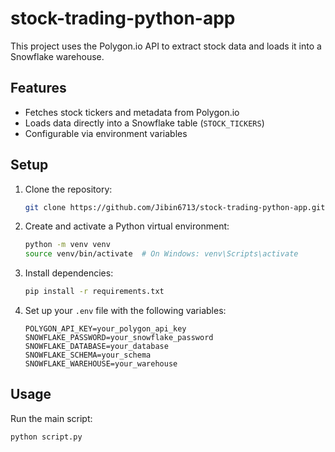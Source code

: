 
# stock-trading-python-app

This project uses the Polygon.io API to extract stock data and loads it into a Snowflake warehouse.

## Features
- Fetches stock tickers and metadata from Polygon.io
- Loads data directly into a Snowflake table (`STOCK_TICKERS`)
- Configurable via environment variables

## Setup
1. Clone the repository:
	```bash
	git clone https://github.com/Jibin6713/stock-trading-python-app.git
	```
2. Create and activate a Python virtual environment:
	```bash
	python -m venv venv
	source venv/bin/activate  # On Windows: venv\Scripts\activate
	```
3. Install dependencies:
	```bash
	pip install -r requirements.txt
	```
4. Set up your `.env` file with the following variables:
	```env
	POLYGON_API_KEY=your_polygon_api_key
	SNOWFLAKE_PASSWORD=your_snowflake_password
	SNOWFLAKE_DATABASE=your_database
	SNOWFLAKE_SCHEMA=your_schema
	SNOWFLAKE_WAREHOUSE=your_warehouse
	```

## Usage
Run the main script:
```bash
python script.py
```

